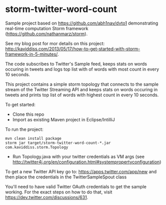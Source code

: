 storm-twitter-word-count
========================

Sample project based on https://github.com/abh1nav/dvto1 demonstrating real-time computation Storm framework (https://github.com/nathanmarz/storm).

See my blog post for mor details on this project: http://kaviddiss.com/2013/05/17/how-to-get-started-with-storm-framework-in-5-minutes/.

The code subscribes to Twitter's Sample feed, keeps stats on words occuring in tweets and logs top list with of words with most count in every 10 seconds.

This project contains a simple storm topology that connects to the sample stream of the Twitter Streaming API and keeps stats on words occuring in tweets and prints top list of words with highest count in every 10 seconds.

To get started:
* Clone this repo
* Import as existing Maven project in Eclipse/IntilliJ 

To run the project:

``` shell
mvn clean install package 
storm jar target/storm-twitter-word-count-*.jar com.kaviddiss.storm.Topology 
```
* Run Topology.java with your twitter credentials as VM args (see http://twitter4j.org/en/configuration.html#systempropertyconfiguration)

To get a new Twitter API key go to: https://apps.twitter.com/app/new and then place the credentials in the TwitterSampleSpout class

You'll need to have valid Twitter OAuth credentials to get the sample working.
For the exact steps on how to do that, visit https://dev.twitter.com/discussions/631.
